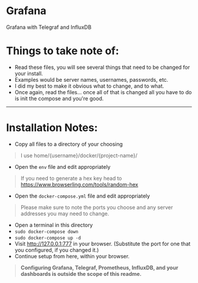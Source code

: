# Grafana
Grafana with Telegraf and InfluxDB

# Things to take note of:
* Read these files, you will see several things that need to be changed for your install.
* Examples would be server names, usernames, passwords, etc.
* I did my best to make it obvious what to change, and to what.
* Once again, read the files... once all of that is changed all you have to do is init the compose and you're good.

----

# Installation Notes:
* Copy all files to a directory of your choosing
> I use home/{username}/docker/{project-name}/
* Open the ```env``` file and edit appropriately
> If you need to generate a hex key head to https://www.browserling.com/tools/random-hex
* Open the ```docker-compose.yml``` file and edit appropriately
> Please make sure to note the ports you choose and any server addresses you may need to change.
* Open a terminal in this directory
* ``` sudo docker-compose down ```
* ``` sudo docker-compose up -d ```
* Visit  http://127.0.0.1:777 in your browser. (Substitute the port for one that you configured, if you changed it.)
* Continue setup from here, within your browser.
> **Configuring Grafana, Telegraf, Prometheus, InfluxDB, and your dashboards is outside the scope of this readme.**
